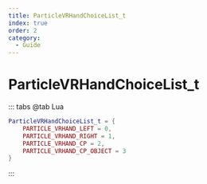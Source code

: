 ```yaml
---
title: ParticleVRHandChoiceList_t
index: true
order: 2
category:
  - Guide
---
```


# ParticleVRHandChoiceList_t
::: tabs
@tab Lua
```lua
ParticleVRHandChoiceList_t = {
    PARTICLE_VRHAND_LEFT = 0,
    PARTICLE_VRHAND_RIGHT = 1,
    PARTICLE_VRHAND_CP = 2,
    PARTICLE_VRHAND_CP_OBJECT = 3
}
```
:::